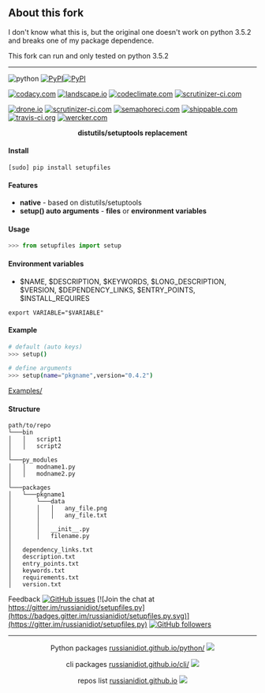 <!--
README generated with readmemako.py (github.com/russianidiot/readme-mako.py) and .README dotfiles (github.com/russianidiot-dotfiles/.README)
-->

## About this fork ##

I don't know what this is, but the original one doesn't work on
python 3.5.2 and breaks one of my package dependence.

This fork can run and only tested on python 3.5.2

---------

![python](https://img.shields.io/badge/language-python-blue.svg)
[![PyPI](https://img.shields.io/pypi/pyversions/setupfiles.svg)](https://pypi.python.org/pypi/setupfiles)[![PyPI](https://img.shields.io/pypi/v/setupfiles.svg)](https://pypi.python.org/pypi/setupfiles)

[![codacy.com](https://api.codacy.com/project/badge/Grade/a4e30fd25a0546449f20e544dc70cfc4)](https://www.codacy.com/app/russianidiot-github/setupfiles-py/dashboard)
[![landscape.io](https://landscape.io/github/russianidiot/setupfiles.py/master/landscape.svg?style=flat)](https://landscape.io/github/russianidiot/setupfiles.py)
[![codeclimate.com](https://codeclimate.com/github/russianidiot/setupfiles.py/badges/gpa.svg)](https://codeclimate.com/github/russianidiot/setupfiles.py)
[![scrutinizer-ci.com](https://scrutinizer-ci.com/g/russianidiot/setupfiles.py/badges/quality-score.png?b=master)](https://scrutinizer-ci.com/g/russianidiot/setupfiles.py/)

[![drone.io](https://drone.io/github.com/russianidiot/setupfiles.py/status.png)](https://drone.io/github.com/russianidiot/setupfiles.py)
[![scrutinizer-ci.com](https://scrutinizer-ci.com/g/russianidiot/setupfiles.py/badges/build.png?b=master)](https://scrutinizer-ci.com/g/russianidiot/setupfiles.py/)
[![semaphoreci.com](https://semaphoreci.com/api/v1/russianidiot/setupfiles-py/branches/master/shields_badge.svg)](https://semaphoreci.com/russianidiot/setupfiles-py)
[![shippable.com](https://api.shippable.com/projects/57a8ea795aa7620d0090f095/badge?branch=master)](https://app.shippable.com/projects/57a8ea795aa7620d0090f095/status/)
[![travis-ci.org](https://api.travis-ci.org/russianidiot/setupfiles.py.svg)](https://travis-ci.org/russianidiot/setupfiles.py)
[![wercker.com](https://app.wercker.com/status/91a89abae3dce961ed671d94f4d9de65/s/master)](https://app.wercker.com/#applications/57a8fd55c248330100ad2c7a)

<p align="center">
    <b>distutils/setuptools replacement</b>
</p>

#### Install

`[sudo] pip install setupfiles`

#### Features
*	**native** - based on distutils/setuptools
*	**setup() auto arguments** - **files** or **environment variables**

#### Usage

```python
>>> from setupfiles import setup
```

#### Environment variables
*	$NAME, $DESCRIPTION, $KEYWORDS, $LONG_DESCRIPTION, $VERSION, $DEPENDENCY_LINKS, $ENTRY_POINTS, $INSTALL_REQUIRES

```
export VARIABLE="$VARIABLE"
```

#### Example

```bash
# default (auto keys)
>>> setup()

# define arguments
>>> setup(name="pkgname",version="0.4.2")
```

[Examples/](https://github.com/russianidiot/setupfiles.py/tree/master/Examples)

#### Structure
```
path/to/repo
└───bin
│   │   script1
│   │   script2
│
└───py_modules
│   │   modname1.py
│   │   modname2.py
│
└───packages
│   └───pkgname1
│       └───data
│       │   │   any_file.png
│       │   │   any_file.txt
│       │
│       │   __init__.py
│       │   filename.py
│
│ 	dependency_links.txt
│ 	description.txt
│ 	entry_points.txt
│ 	keywords.txt
│ 	requirements.txt
│ 	version.txt
```

Feedback
[![GitHub issues](https://img.shields.io/github/issues/russianidiot/setupfiles.py.svg)](https://github.com/russianidiot/setupfiles.py/issues)
[![Join the chat at https://gitter.im/russianidiot/setupfiles.py](https://badges.gitter.im/russianidiot/setupfiles.py.svg)](https://gitter.im/russianidiot/setupfiles.py)
[![GitHub followers](https://img.shields.io/github/followers/russianidiot.svg?style=social&label=Follow)](https://github.com/russianidiot)

* * *

<p align="center">
	Python packages <a href="http://russianidiot.github.io/python/">russianidiot.github.io/python/</a>
	<img src="http://russianidiot.github.io/images/python/16.png" />
</p>
<p align="center">
	cli packages <a href="http://russianidiot.github.io/cli/">russianidiot.github.io/cli/</a>
<img src="http://russianidiot.github.io/images/cli/16.png" />
</p>

<p align="center">
	repos list <a href="http://russianidiot.github.io/">russianidiot.github.io</a> <img src="http://russianidiot.github.io/images/star/16.png" />
</p>
